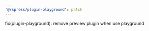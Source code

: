 ```yaml
---
'@rspress/plugin-playground': patch
---
```


fix(plugin-playground): remove preview plugin when use playground
